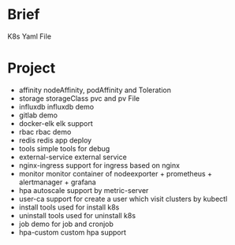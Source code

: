 # Brief 
K8s Yaml File

# Project
 - affinity nodeAffinity, podAffinity and Toleration 
 - storage storageClass pvc and pv File
 - influxdb influxdb demo
 - gitlab demo
 - docker-elk elk support
 - rbac rbac demo
 - redis redis app deploy
 - tools simple tools for debug
 - external-service external service
 - nginx-ingress support for ingress based on nginx
 - monitor monitor container of nodeexporter + prometheus + alertmanager + grafana 
 - hpa autoscale support by metric-server
 - user-ca support for create a user which visit clusters by  kubectl 
 - install tools used for install k8s
 - uninstall tools used for uninstall k8s
 - job demo for job and cronjob 
 - hpa-custom custom hpa support

